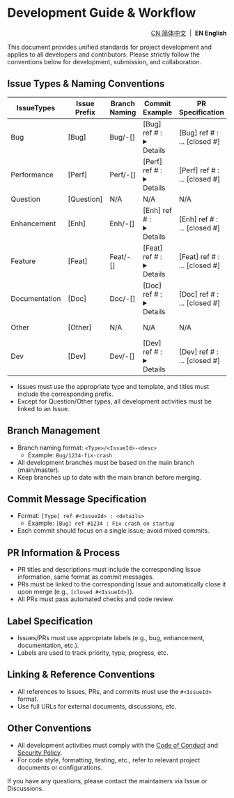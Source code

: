 # Development Guide & Workflow

<p align="right">
  <a href="https://github.com/ArcesTeam/{{project-name}}/blob/main/.github/lang/zh-CN/CONTRIBUTING-GUIDE.md" title="简体中文">CN 简体中文</a> &nbsp;|&nbsp;
  <strong>EN English</strong>
</p>

This document provides unified standards for project development and applies to
all developers and contributors. Please strictly follow the conventions below
for development, submission, and collaboration.

## Issue Types & Naming Conventions

| IssueTypes    | Issue Prefix | Branch Naming           | Commit Example                    | PR Specification                                       | Description                 |
|---------------|--------------|-------------------------|-----------------------------------|--------------------------------------------------------|-----------------------------|
| Bug           | [Bug]        | Bug/<IssueId>-[<desc>]  | [Bug] ref #<IssueId> : <details>  | [Bug] ref #<IssueId> : <desc> ... [closed #<IssueId>]  | Bug fix                     |
| Performance   | [Perf]       | Perf/<IssueId>-[<desc>] | [Perf] ref #<IssueId> : <details> | [Perf] ref #<IssueId> : <desc> ... [closed #<IssueId>] | Performance optimization    |
| Question      | [Question]   | N/A                     | N/A                               | N/A                                                    | For questions only          |
| Enhancement   | [Enh]        | Enh/<IssueId>-[<desc>]  | [Enh] ref #<IssueId> : <details>  | [Enh] ref #<IssueId> : <desc> ... [closed #<IssueId>]  | Feature enhancement         |
| Feature       | [Feat]       | Feat/<IssueId>-[<desc>] | [Feat] ref #<IssueId> : <details> | [Feat] ref #<IssueId> : <desc> ... [closed #<IssueId>] | New feature                 |
| Documentation | [Doc]        | Doc/<IssueId>-[<desc>]  | [Doc] ref #<IssueId> : <details>  | [Doc] ref #<IssueId> : <desc> ... [closed #<IssueId>]  | Docs/comments/translation   |
| Other         | [Other]      | N/A                     | N/A                               | N/A                                                    | For archiving/uncategorized |
| Dev           | [Dev]        | Dev/<IssueId>-[<desc>]  | [Dev] ref #<IssueId> : <details>  | [Dev] ref #<IssueId> : <desc> ... [closed #<IssueId>]  | Dev process/scripts/CI/CD   |

- Issues must use the appropriate type and template, and titles must include the
  corresponding prefix.
- Except for Question/Other types, all development activities must be linked to
  an Issue.

## Branch Management

- Branch naming format: `<Type>/<IssueId>-<desc>`
  - Example: `Bug/1234-fix-crash`
- All development branches must be based on the main branch (main/master).
- Keep branches up to date with the main branch before merging.

## Commit Message Specification

- Format: `[Type] ref #<IssueId> : <details>`
  - Example: `[Bug] ref #1234 : Fix crash on startup`
- Each commit should focus on a single issue; avoid mixed commits.

## PR Information & Process

- PR titles and descriptions must include the corresponding Issue information,
  same format as commit messages.
- PRs must be linked to the corresponding Issue and automatically close it upon
  merge (e.g., `[closed #<IssueId>]`).
- All PRs must pass automated checks and code review.

## Label Specification

- Issues/PRs must use appropriate labels (e.g., bug, enhancement, documentation,
  etc.).
- Labels are used to track priority, type, progress, etc.

## Linking & Reference Conventions

- All references to Issues, PRs, and commits must use the `#<IssueId>` format.
- Use full URLs for external documents, discussions, etc.

## Other Conventions

- All development activities must comply with
  the [Code of Conduct](https://github.com/ArcesTeam/{{project-name}}/blob/main/.github/lang/en-US/CODE_OF_CONDUCT.md)
  and [Security Policy](https://github.com/ArcesTeam/{{project-name}}/blob/main/.github/lang/en-US/SECURITY.md).
- For code style, formatting, testing, etc., refer to relevant project documents
  or configurations.

If you have any questions, please contact the maintainers via Issue or
Discussions.
